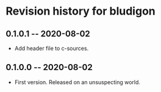 # Revision history for bludigon

## 0.1.0.1 -- 2020-08-02

* Add header file to c-sources.

## 0.1.0.0 -- 2020-08-02

* First version. Released on an unsuspecting world.
